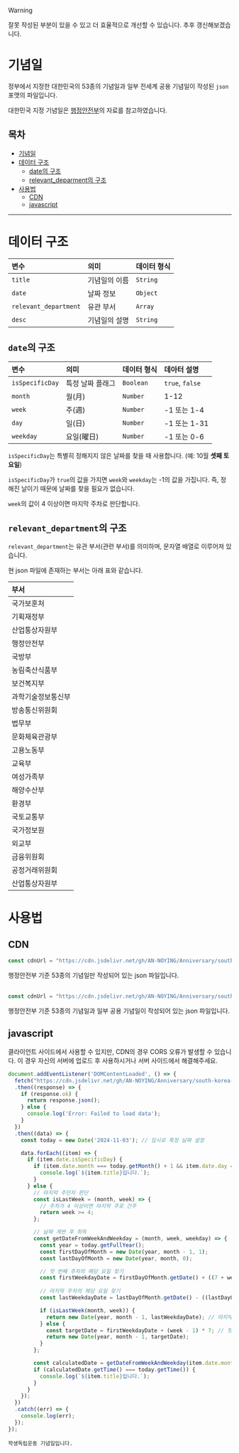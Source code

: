 > [!WARNING]
> 잘못 작성된 부분이 있을 수 있고 더 효율적으로 개선할 수 있습니다. 추후 갱신해보겠습니다.

# 기념일

정부에서 지정한 대한민국의 53종의 기념일과 일부 전세계 공용 기념일이 작성된 `json` 포맷의 파일입니다.

대한민국 지정 기념일은 [행정안전부](https://www.mois.go.kr/chd/sub/a05/feteDay/screen.do)의 자료를 참고하였습니다.

## 목차

* [기념일](#기념일)
* [데이터 구조](#데이터-구조)
  * [date의 구조](#date의-구조)
  * [relevant_deparment의 구조](#relevant_department의-구조)
* [사용법](#사용법)
  * [CDN](#CDN)
  * [javascript](#javascript)

----------

# 데이터 구조

|변수|의미|데이터 형식|
|:-----|:-----|:-----|
|`title`|기념일의 이름|`String`|
|`date`|날짜 정보|`Object`|
|`relevant_department`|유관 부서|`Array`|
|`desc`|기념일의 설명|`String`|

## `date`의 구조

|변수|의미|데이터 형식|데아터 설명|
|:-----|:-----|:-----|:-----|
|`isSpecificDay`|특정 날짜 플래그|`Boolean`|`true`, `false`|
|`month`|월(月)|`Number`|1-12|
|`week`|주(週)|`Number`|-1 또는 1-4|
|`day`|일(日)|`Number`|-1 또는 1-31|
|`weekday`|요일(曜日)|`Number`|-1 또는 0-6|

`isSpecificDay`는 특별히 정해지지 않은 날짜를 찾을 때 사용합니다. (예: 10월 **셋째 토요일**)

`isSpecificDay`가 `true`의 값을 가지면 `week`와 `weekday`는 -1의 값을 가집니다. 즉, 정해진 날이기 때문에 날짜를 찾을 필요가 없습니다.

`week`의 값이 4 이상이면 마지막 주차로 판단합니다.

## `relevant_department`의 구조

`relevant_department`는 유관 부서(관련 부서)를 의미하며, 문자열 배열로 이루어져 있습니다.

현 json 파일에 존재하는 부서는 아래 표와 같습니다.

|부서|
|:-----|
|국가보훈처|
|기획재정부|
|산업통상자원부|
|행정안전부|
|국방부|
|농림축산식품부|
|보건복지부|
|과학기술정보통신부|
|방송통신위원회|
|법무부|
|문화체육관광부|
|고용노동부|
|교육부|
|여성가족부|
|해양수산부|
|환경부|
|국토교통부|
|국가정보원|
|외교부|
|금융위원회|
|공정거래위원회|
|산업통상자원부|

# 사용법
## CDN
```javascript
const cdnUrl = "https://cdn.jsdelivr.net/gh/AN-NOYING/Anniversary/south-korea-anniversary.json";
````
행정안전부 기준 53종의 기념일만 작성되어 있는 json 파일입니다.
<br><br>
```javascript
const cdnUrl = "https://cdn.jsdelivr.net/gh/AN-NOYING/Anniversary/south-korea-and-global-anniversary.json";
````
행정안전부 기준 53종의 기념일과 일부 공용 기념일이 작성되어 있는 json 파일입니다.

## javascript
클라이언트 사이드에서 사용할 수 있지만, CDN의 경우 CORS 오류가 발생할 수 있습니다. 이 경우 자신의 서버에 업로드 후 사용하시거나 서버 사이드에서 해결해주세요.

```javascript
document.addEventListener('DOMContentLoaded', () => {
  fetch("https://cdn.jsdelivr.net/gh/AN-NOYING/Anniversary/south-korea-anniversary.json")
  .then((response) => {  
    if (response.ok) { 
      return response.json(); 
    } else { 
      console.log('Error: Failed to load data'); 
    }
  })
  .then((data) => {
    const today = new Date('2024-11-03'); // 임시로 특정 날짜 설정

    data.forEach((item) => {
      if (item.date.isSpecificDay) {
        if (item.date.month === today.getMonth() + 1 && item.date.day === today.getDate()) {
          console.log(`${item.title}입니다.`);
        }
      } else {
        // 마지막 주인지 판단
        const isLastWeek = (month, week) => {
          // 주차가 4 이상이면 마지막 주로 간주
          return week >= 4;
        };

        // 날짜 계싼 후 취득
        const getDateFromWeekAndWeekday = (month, week, weekday) => {
          const year = today.getFullYear();
          const firstDayOfMonth = new Date(year, month - 1, 1);
          const lastDayOfMonth = new Date(year, month, 0);

          // 첫 번째 주차의 해당 요일 찾기
          const firstWeekdayDate = firstDayOfMonth.getDate() + ((7 + weekday - firstDayOfMonth.getDay()) % 7);
          
          // 마지막 주차의 해당 요일 찾기
          const lastWeekdayDate = lastDayOfMonth.getDate() - ((lastDayOfMonth.getDay() - weekday + 7) % 7);

          if (isLastWeek(month, week)) {
            return new Date(year, month - 1, lastWeekdayDate); // 마지막 주의 해당 요일
          } else {
            const targetDate = firstWeekdayDate + (week - 1) * 7; // 첫 번째 해당 요일에서 주차만큼 더한 날짜
            return new Date(year, month - 1, targetDate);
          }
        };

        const calculatedDate = getDateFromWeekAndWeekday(item.date.month, item.date.week, item.date.weekday);
        if (calculatedDate.getTime() === today.getTime()) {
          console.log(`${item.title}입니다.`);
        }
      }
    });
  })
  .catch((err) => {
    console.log(err);
  });
});
```
```
학생독립운동 기념일입니다.
```
